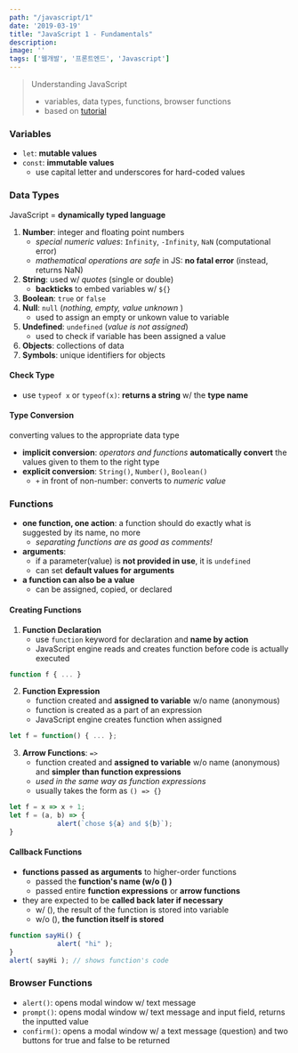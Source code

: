 ```yaml
---
path: "/javascript/1"
date: '2019-03-19'
title: "JavaScript 1 - Fundamentals"
description: 
image: ''
tags: ['웹개발', '프론트엔드', 'Javascript']
---
```

> Understanding JavaScript
> - variables, data types, functions, browser functions
> - based on [tutorial](http://javascript.info/)

### Variables
- `let`: __mutable values__
- `const`: __immutable values__
    - use capital letter and underscores for hard-coded values

### Data Types
JavaScript = __dynamically typed language__
1. __Number__: integer and floating point numbers
    - _special numeric values_: `Infinity`, `-Infinity`, `NaN` (computational error)
    - _mathematical operations are safe_ in JS: __no fatal error__ (instead, returns NaN)
2. __String__: used w/ _quotes_ (single or double)
    - __backticks__ to embed variables w/ `${}`
3. __Boolean__: `true` or `false`
4. __Null__: `null` (_nothing, empty, value unknown_ )
    - used to assign an empty or unkown value to variable
5. __Undefined__: `undefined` (_value is not assigned_)
    - used to check if variable has been assigned a value
6. __Objects__: collections of data
7. __Symbols__: unique identifiers for objects

#### Check Type 
- use `typeof x` or `typeof(x)`: __returns a string__ w/ the __type name__

#### Type Conversion
converting values to the appropriate data type
- __implicit conversion__: _operators and functions_ __automatically convert__ the values given to them to the right type
- __explicit conversion__: `String()`, `Number()`, `Boolean()`
    - `+` in front of non-number: converts to _numeric value_

### Functions
- __one function, one action__: a function should do exactly what is suggested by its name, no more
    - _separating functions are as good as comments!_
- __arguments__:
    - if a parameter(value) is __not provided in use__, it is `undefined`
    - can set __default values for arguments__
- __a function can also be a value__
    - can be assigned, copied, or declared

#### Creating Functions
1. __Function Declaration__
    - use `function` keyword for declaration and __name by action__
    - JavaScript engine reads and creates function before code is actually executed
```js
function f { ... }
```
2. __Function Expression__
    - function created and __assigned to variable__ w/o name (anonymous)
    - function is created as a part of an expression
    - JavaScript engine creates function when assigned
```js
let f = function() { ... };
```
3. __Arrow Functions__: `=>`
    - function created and __assigned to variable__ w/o name (anonymous) and __simpler than function expressions__
    - _used in the same way as function expressions_
    - usually takes the form as `() => {}`
```js
let f = x => x + 1;
let f = (a, b) => {
            alert(`chose ${a} and ${b}`);
}
```

#### Callback Functions
- __functions passed as arguments__ to higher-order functions
    - passed the __function's name (w/o () )__
    - passed entire __function expressions__ or __arrow functions__
- they are expected to be __called back later if necessary__
    - w/ (), the result of the function is stored into variable
    - w/o (), __the function itself is stored__
```js
function sayHi() {
            alert( "hi" );
}
alert( sayHi ); // shows function's code
```

### Browser Functions
- `alert()`: opens modal window w/ text message
- `prompt()`: opens modal window w/ text message and input field, returns the inputted value
- `confirm()`: opens a modal window w/ a text message (question) and two buttons for true and false to be returned
